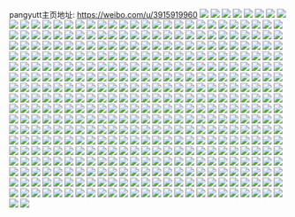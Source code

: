 pangyutt主页地址: https://weibo.com/u/3915919960 
![](https://wx4.sinaimg.cn/mw2000/e9683258ly1h9ir8mkjlpj21a30uqqdl.jpg) 
![](https://wx4.sinaimg.cn/mw2000/e9683258ly1h9ir8msn4yj21e70z2n9x.jpg) 
![](https://wx4.sinaimg.cn/mw2000/e9683258ly1h9ir8mzscbj21bi0voqco.jpg) 
![](https://wx4.sinaimg.cn/mw2000/e9683258ly1h9ir8n83p2j21hc0zktln.jpg) 
![](https://wx4.sinaimg.cn/mw2000/e9683258ly1h9ir8nj9qej21ca0w7k2a.jpg) 
![](https://wx4.sinaimg.cn/mw2000/e9683258ly1h9ir8nsjudj20nv0vu46h.jpg) 
![](https://wx4.sinaimg.cn/mw2000/e9683258ly1h9ir8o13jij20zk1bewl9.jpg) 
![](https://wx4.sinaimg.cn/mw2000/e9683258ly1h9ir8mbzngj20y019c418.jpg) 
![](https://wx4.sinaimg.cn/mw2000/e9683258ly1h9ir8o9bamj20zk1be7b5.jpg) 
![](https://wx4.sinaimg.cn/mw2000/e9683258ly1h9g9m15ayjj21sc2ds7wi.jpg) 
![](https://wx4.sinaimg.cn/mw2000/e9683258ly1h9g9m4do84j22c0340b2e.jpg) 
![](https://wx4.sinaimg.cn/mw2000/e9683258ly1h9g9m96bhzj22c0340npj.jpg) 
![](https://wx4.sinaimg.cn/mw2000/e9683258ly1h9g9m9tq17j21li24oe7n.jpg) 
![](https://wx4.sinaimg.cn/mw2000/e9683258ly1h9g9mcvk40j22c0340x6u.jpg) 
![](https://wx4.sinaimg.cn/mw2000/e9683258ly1h9g9migu33j22c03407wm.jpg) 
![](https://wx4.sinaimg.cn/mw2000/e9683258ly1h99awbg9i3j22g4340x6r.jpg) 
![](https://wx4.sinaimg.cn/mw2000/e9683258ly1h99aweg5gjj22g43404qt.jpg) 
![](https://wx4.sinaimg.cn/mw2000/e9683258ly1h99aw8tzyzj22c0340u0y.jpg) 
![](https://wx4.sinaimg.cn/mw2000/e9683258ly1h98dixbop8j22c0340b2g.jpg) 
![](https://wx4.sinaimg.cn/mw2000/e9683258ly1h98dit0eyej20u01hcqv5.jpg) 
![](https://wx4.sinaimg.cn/mw2000/e9683258ly1h98dj1jui9j22c03407wn.jpg) 
![](https://wx4.sinaimg.cn/mw2000/e9683258ly1h96rtrb2mlj22c0340b2h.jpg) 
![](https://wx4.sinaimg.cn/mw2000/e9683258ly1h96rtldesrj22c0340u14.jpg) 
![](https://wx4.sinaimg.cn/mw2000/e9683258ly1h94nqty6xqj21bs0zub29.jpg) 
![](https://wx4.sinaimg.cn/mw2000/e9683258ly1h8zy9wnus4j20zu1bs4qp.jpg) 
![](https://wx4.sinaimg.cn/mw2000/e9683258ly1h8xiu44ocqj20zu1bsdso.jpg) 
![](https://wx4.sinaimg.cn/mw2000/e9683258ly1h8wkjesgdoj22c0340hdw.jpg) 
![](https://wx4.sinaimg.cn/mw2000/e9683258ly1h8uggq8ldpj2289340hdv.jpg) 
![](https://wx4.sinaimg.cn/mw2000/e9683258ly1h8uggp6klkj22c0340b2c.jpg) 
![](https://wx4.sinaimg.cn/mw2000/e9683258ly1h8rqzdxidrj22c0340nph.jpg) 
![](https://wx4.sinaimg.cn/mw2000/e9683258ly1h8qny8f506j20zu1bsana.jpg) 
![](https://wx4.sinaimg.cn/mw2000/e9683258ly1h8o5hbte9kj20ul14swpq.jpg) 
![](https://wx4.sinaimg.cn/mw2000/e9683258ly1h8nh8h5hv4j216o1kwnfi.jpg) 
![](https://wx4.sinaimg.cn/mw2000/e9683258ly1h8n1bsexp3j20m70r2dlg.jpg) 
![](https://wx4.sinaimg.cn/mw2000/e9683258ly1h8mbeyicljj20zu1bsami.jpg) 
![](https://wx4.sinaimg.cn/mw2000/e9683258ly1h8hi8dkbzhj20zu25onjw.jpg) 
![](https://wx4.sinaimg.cn/mw2000/e9683258ly1h8hi8e9qipj20zu25o7ru.jpg) 
![](https://wx4.sinaimg.cn/mw2000/e9683258ly1h8hi8fip5dj20zu25oqr6.jpg) 
![](https://wx4.sinaimg.cn/mw2000/e9683258ly1h8hhhbsa9wj22c0340b2a.jpg) 
![](https://wx4.sinaimg.cn/mw2000/e9683258ly1h8hhhcbj3uj20u01hcgs5.jpg) 
![](https://wx4.sinaimg.cn/mw2000/e9683258ly1h8hhhckg1ej20lc0sgn6x.jpg) 
![](https://wx4.sinaimg.cn/mw2000/e9683258ly1h8hhhanlu6j22c0340qv6.jpg) 
![](https://wx4.sinaimg.cn/mw2000/e9683258ly1h8hhhd7sisj22c0340npd.jpg) 
![](https://wx4.sinaimg.cn/mw2000/e9683258ly1h8hhheao9rj22c0340qv5.jpg) 
![](https://wx4.sinaimg.cn/mw2000/e9683258ly1h8cwqi2pidj23402c0npd.jpg) 
![](https://wx4.sinaimg.cn/mw2000/e9683258ly1h8cwqir9i0j20zu1bsguw.jpg) 
![](https://wx4.sinaimg.cn/mw2000/e9683258ly1h8bf828z01j22c0340hdv.jpg) 
![](https://wx4.sinaimg.cn/mw2000/e9683258ly1h87yqi5mcwj20j60kxq5y.jpg) 
![](https://wx4.sinaimg.cn/mw2000/e9683258ly1h84wneat23j2340340e8b.jpg) 
![](https://wx4.sinaimg.cn/mw2000/e9683258ly1h84wng11l6j2340340u12.jpg) 
![](https://wx4.sinaimg.cn/mw2000/e9683258ly1h84wn8pppnj23403401l7.jpg) 
![](https://wx4.sinaimg.cn/mw2000/e9683258ly1h82jtvl9abj20zu0zuncs.jpg) 
![](https://wx4.sinaimg.cn/mw2000/e9683258ly1h7ukzz89x4j20lc0sg46g.jpg) 
![](https://wx4.sinaimg.cn/mw2000/e9683258ly1h7ul02bxkej20u01hc49r.jpg) 
![](https://wx4.sinaimg.cn/mw2000/e9683258ly1h7ukzyphi9j20lc0sgai1.jpg) 
![](https://wx4.sinaimg.cn/mw2000/e9683258ly1h7r45wg7luj21zc2n4e82.jpg) 
![](https://wx4.sinaimg.cn/mw2000/e9683258ly1h7lg8dahzxj22c0340e83.jpg) 
![](https://wx4.sinaimg.cn/mw2000/e9683258ly1h7e5x4cdf9j20zo1bk7qe.jpg) 
![](https://wx4.sinaimg.cn/mw2000/e9683258ly1h77dcem7z9j20zo1bkmzr.jpg) 
![](https://wx4.sinaimg.cn/mw2000/e9683258ly1h77dcdo9tlj20u00u0gol.jpg) 
![](https://wx4.sinaimg.cn/mw2000/e9683258ly1h72vi8lpobj20zo2567wh.jpg) 
![](https://wx4.sinaimg.cn/mw2000/e9683258ly1h6z7dibz89j20lc0sgtfn.jpg) 
![](https://wx4.sinaimg.cn/mw2000/e9683258ly1h6vjk0q2p4j22c0340x6p.jpg) 
![](https://wx4.sinaimg.cn/mw2000/e9683258ly1h6vjk19oj2j20u01hc7fu.jpg) 
![](https://wx4.sinaimg.cn/mw2000/e9683258ly1h63weda97dj20zk1begtl.jpg) 
![](https://wx4.sinaimg.cn/mw2000/e9683258ly1h63wed0wwuj20zo1bkabn.jpg) 
![](https://wx4.sinaimg.cn/mw2000/e9683258ly1h61v4jnu72j20zo1bkarf.jpg) 
![](https://wx4.sinaimg.cn/mw2000/e9683258ly1h61v4l2stjj21bk0zo1kx.jpg) 
![](https://wx4.sinaimg.cn/mw2000/e9683258ly1h61v4hp1wdj22c0340x6u.jpg) 
![](https://wx4.sinaimg.cn/mw2000/e9683258ly1h61v4mog12j22c0340x6p.jpg) 
![](https://wx4.sinaimg.cn/mw2000/e9683258ly1h61v4oe1yyj22c0340b2a.jpg) 
![](https://wx4.sinaimg.cn/mw2000/e9683258ly1h61v4q0a46j23402c01ky.jpg) 
![](https://wx4.sinaimg.cn/mw2000/e9683258ly1h5zm4u6ixfj22c0340b2f.jpg) 
![](https://wx4.sinaimg.cn/mw2000/e9683258ly1h5zlz9e2s4j20u01hchdt.jpg) 
![](https://wx4.sinaimg.cn/mw2000/e9683258ly1h5zm0cv4ylj22c0340x6u.jpg) 
![](https://wx4.sinaimg.cn/mw2000/e9683258ly1h5zm1gj74rj22c0340e88.jpg) 
![](https://wx4.sinaimg.cn/mw2000/e9683258ly1h5zlwg4koxj20zo1bkavr.jpg) 
![](https://wx4.sinaimg.cn/mw2000/e9683258ly1h5zm2sasb8j22c0340e84.jpg) 
![](https://wx4.sinaimg.cn/mw2000/e9683258ly1h5x7emec57j20zo1bkqkz.jpg) 
![](https://wx4.sinaimg.cn/mw2000/e9683258ly1h5x7elivu3j23402c0e81.jpg) 
![](https://wx4.sinaimg.cn/mw2000/e9683258ly1h5i7veb06nj22c0340kjt.jpg) 
![](https://wx4.sinaimg.cn/mw2000/e9683258ly1h5i7uefq6jj20lc0sgk0a.jpg) 
![](https://wx4.sinaimg.cn/mw2000/e9683258ly1h5i7uhrky5j22c0340hdy.jpg) 
![](https://wx4.sinaimg.cn/mw2000/e9683258ly1h5i7un4vjzj22c0340npl.jpg) 
![](https://wx4.sinaimg.cn/mw2000/e9683258ly1h5i7us2ns3j22c0340u12.jpg) 
![](https://wx4.sinaimg.cn/mw2000/e9683258ly1h5i7udvwvtj22c0340hdz.jpg) 
![](https://wx4.sinaimg.cn/mw2000/e9683258ly1h5i7uwr4rrj22c0340b2i.jpg) 
![](https://wx4.sinaimg.cn/mw2000/e9683258ly1h5i7v0yxfjj22c0340hdz.jpg) 
![](https://wx4.sinaimg.cn/mw2000/e9683258ly1h5i7v62n5aj22c0340x6w.jpg) 
![](https://wx4.sinaimg.cn/mw2000/e9683258ly1h5dkqswxl6j23402c07wh.jpg) 
![](https://wx4.sinaimg.cn/mw2000/e9683258ly1h5dkqu1o7uj22c0340qv5.jpg) 
![](https://wx4.sinaimg.cn/mw2000/e9683258ly1h5dkqoz3aej23402c0b2a.jpg) 
![](https://wx4.sinaimg.cn/mw2000/e9683258ly1h5dkqpzklgj20zo1bk1dl.jpg) 
![](https://wx4.sinaimg.cn/mw2000/e9683258ly1h5dkqquyl3j22c0340kjl.jpg) 
![](https://wx4.sinaimg.cn/mw2000/e9683258ly1h5dkqrz5phj20zo1bk1kx.jpg) 
![](https://wx4.sinaimg.cn/mw2000/e9683258ly1h4yhik2x9mj22c03404qp.jpg) 
![](https://wx4.sinaimg.cn/mw2000/e9683258ly1h4yhijfgguj20lc0sgdpx.jpg) 
![](https://wx4.sinaimg.cn/mw2000/e9683258ly1h4yhiiy7x2j22hv340x6p.jpg) 
![](https://wx4.sinaimg.cn/mw2000/e9683258ly1h4yhiqb9okj2340340u15.jpg) 
![](https://wx4.sinaimg.cn/mw2000/e9683258ly1h4yhirsuv7j22c0340x6r.jpg) 
![](https://wx4.sinaimg.cn/mw2000/e9683258ly1h4yhitpsaxj22c03404qs.jpg) 
![](https://wx4.sinaimg.cn/mw2000/e9683258ly1h4v245p0ooj20zo1bkk8l.jpg) 
![](https://wx4.sinaimg.cn/mw2000/e9683258ly1h4v247f9ifj23402c0x6t.jpg) 
![](https://wx4.sinaimg.cn/mw2000/e9683258ly1h4v244uq0yj20zo1bxtnl.jpg) 
![](https://wx4.sinaimg.cn/mw2000/e9683258ly1h4v249wcz4j23402c0b2a.jpg) 
![](https://wx4.sinaimg.cn/mw2000/e9683258ly1h4v24b79rrj20zo1bkh0x.jpg) 
![](https://wx4.sinaimg.cn/mw2000/e9683258ly1h4v24bmfr4j20tz0tm42y.jpg) 
![](https://wx4.sinaimg.cn/mw2000/e9683258ly1h4pzdk4g13j22c03404qq.jpg) 
![](https://wx4.sinaimg.cn/mw2000/e9683258ly1h4pbzzu9t3j20sg0sgncj.jpg) 
![](https://wx4.sinaimg.cn/mw2000/e9683258ly1h4pc00sjkfj23402c0x6p.jpg) 
![](https://wx4.sinaimg.cn/mw2000/e9683258ly1h4pbzye7lbj23402c04qr.jpg) 
![](https://wx4.sinaimg.cn/mw2000/e9683258ly1h4pc027hqrj22c0340kjl.jpg) 
![](https://wx4.sinaimg.cn/mw2000/e9683258ly1h4pc02vni4j20rs0rgn08.jpg) 
![](https://wx4.sinaimg.cn/mw2000/e9683258ly1h4pc039xukj20ge0fm0tj.jpg) 
![](https://wx4.sinaimg.cn/mw2000/e9683258ly1h4nhqi9miej21sc2dsb29.jpg) 
![](https://wx4.sinaimg.cn/mw2000/e9683258ly1h4nhqg9169j22c0340kjl.jpg) 
![](https://wx4.sinaimg.cn/mw2000/e9683258ly1h4hwfesowqj20lc0sgn4l.jpg) 
![](https://wx4.sinaimg.cn/mw2000/e9683258ly1h4hwfp8wysj20u01hc1bo.jpg) 
![](https://wx4.sinaimg.cn/mw2000/e9683258ly1h4ciob7nepj20ur0fvju5.jpg) 
![](https://wx4.sinaimg.cn/mw2000/e9683258ly1h4c8mw61rkj208b096t8v.jpg) 
![](https://wx4.sinaimg.cn/mw2000/e9683258ly1h3yotfq3tqj20u01swn7l.jpg) 
![](https://wx4.sinaimg.cn/mw2000/e9683258ly1h3yg9z86alj20lc0sgwkg.jpg) 
![](https://wx4.sinaimg.cn/mw2000/e9683258ly1h3w32oss4qj22c0340x6p.jpg) 
![](https://wx4.sinaimg.cn/mw2000/e9683258ly1h3lrryp804j20lc0sgqba.jpg) 
![](https://wx4.sinaimg.cn/mw2000/e9683258ly1h3lrs09dh5j20lc0sg7d4.jpg) 
![](https://wx4.sinaimg.cn/mw2000/e9683258ly1h34faacz9vj20zo256e1h.jpg) 
![](https://wx4.sinaimg.cn/mw2000/e9683258ly1h2i6tsw5w4j20u0140woj.jpg) 
![](https://wx4.sinaimg.cn/mw2000/e9683258ly1h2hbmrsu3kj20wi19vq7d.jpg) 
![](https://wx4.sinaimg.cn/mw2000/e9683258ly1h2hbms3w20j20zk1betcl.jpg) 
![](https://wx4.sinaimg.cn/mw2000/e9683258ly1h2fwxymnpmj21bk0zo7vc.jpg) 
![](https://wx4.sinaimg.cn/mw2000/e9683258ly1h2fwxzjjp4j22c03401ky.jpg) 
![](https://wx4.sinaimg.cn/mw2000/e9683258ly1h29hxwoie4j20u00u0jyz.jpg) 
![](https://wx4.sinaimg.cn/mw2000/e9683258ly1h273jti1h2j21400u011x.jpg) 
![](https://wx4.sinaimg.cn/mw2000/e9683258ly1h1ycic1jn7j20u01407ep.jpg) 
![](https://wx4.sinaimg.cn/mw2000/e9683258ly1h1ucr1cxwfj20zo1bk4iy.jpg) 
![](https://wx4.sinaimg.cn/mw2000/e9683258ly1h1ucr2olxmj22c0340x6p.jpg) 
![](https://wx4.sinaimg.cn/mw2000/e9683258ly1h1ucr43a3mj22c03407wh.jpg) 
![](https://wx4.sinaimg.cn/mw2000/e9683258ly1h1ucr6g3mwj22c0340hdu.jpg) 
![](https://wx4.sinaimg.cn/mw2000/e9683258ly1h1stdkql12j20u0140qft.jpg) 
![](https://wx4.sinaimg.cn/mw2000/e9683258ly1h1kzapsk0uj20zo1bkdxl.jpg) 
![](https://wx4.sinaimg.cn/mw2000/e9683258ly1h1kzaqwutkj22c0340kjn.jpg) 
![](https://wx4.sinaimg.cn/mw2000/e9683258ly1h1kzarppwsj20ru0pk0vd.jpg) 
![](https://wx4.sinaimg.cn/mw2000/e9683258ly1h1cds92q4rj20u01hcwoi.jpg) 
![](https://wx4.sinaimg.cn/mw2000/e9683258ly1h192usj8mxj206o04pq2y.jpg) 
![](https://wx4.sinaimg.cn/mw2000/e9683258ly1h0xy1gvknuj20u0140wpw.jpg) 
![](https://wx4.sinaimg.cn/mw2000/e9683258ly1h0wylofbvfj22c034tkjn.jpg) 
![](https://wx4.sinaimg.cn/mw2000/e9683258ly1h0wyllvkclj23402c04qu.jpg) 
![](https://wx4.sinaimg.cn/mw2000/e9683258ly1h0wylppzpxj23402c0b2c.jpg) 
![](https://wx4.sinaimg.cn/mw2000/e9683258ly1h0wylqfsjzj20zo1bkh3z.jpg) 
![](https://wx4.sinaimg.cn/mw2000/e9683258ly1h0wylqruzlj20tu13uql9.jpg) 
![](https://wx4.sinaimg.cn/mw2000/e9683258ly1h0wylsaicnj22c0340qv9.jpg) 
![](https://wx4.sinaimg.cn/mw2000/e9683258ly1h0g8uilgb1j22c0340x6q.jpg) 
![](https://wx4.sinaimg.cn/mw2000/e9683258ly1h0f9kszlq1j20zo1bkb1l.jpg) 
![](https://wx4.sinaimg.cn/mw2000/e9683258ly1h0c2591s4sj21280qotio.jpg) 
![](https://wx4.sinaimg.cn/mw2000/e9683258ly1h08i4f9t9uj22c0340x6q.jpg) 
![](https://wx4.sinaimg.cn/mw2000/e9683258ly1h08i4gve1fj22c03404qr.jpg) 
![](https://wx4.sinaimg.cn/mw2000/e9683258ly1h08i4douy1j20u0140qe0.jpg) 
![](https://wx4.sinaimg.cn/mw2000/e9683258ly1h08i4lawyxj22c03404qv.jpg) 
![](https://wx4.sinaimg.cn/mw2000/e9683258ly1h08i4mfil4j23402c0e82.jpg) 
![](https://wx4.sinaimg.cn/mw2000/e9683258ly1h08i4ojyxaj227j2y1hdx.jpg) 
![](https://wx4.sinaimg.cn/mw2000/e9683258ly1h073qlbebtj20u0140wmx.jpg) 
![](https://wx4.sinaimg.cn/mw2000/e9683258ly1h05p2my176j22c0340b2a.jpg) 
![](https://wx4.sinaimg.cn/mw2000/e9683258ly1gzyudi8gfjj22c03404qu.jpg) 
![](https://wx4.sinaimg.cn/mw2000/e9683258ly1gzyudffrq9j23402c0hdx.jpg) 
![](https://wx4.sinaimg.cn/mw2000/e9683258ly1gzyudj0fu0j21be0zj45d.jpg) 
![](https://wx4.sinaimg.cn/mw2000/e9683258ly1gzd7wchmgsj21400u0q9t.jpg) 
![](https://wx4.sinaimg.cn/mw2000/e9683258ly1gz7a3c8ps5j21400u0wjr.jpg) 
![](https://wx4.sinaimg.cn/mw2000/e9683258ly1gz7a3cr3u7j21400u0qa5.jpg) 
![](https://wx4.sinaimg.cn/mw2000/e9683258ly1gz4o4ypq11j20zo1bkqku.jpg) 
![](https://wx4.sinaimg.cn/mw2000/e9683258ly1gyxr2fnf25j21bk0zo7hz.jpg) 
![](https://wx4.sinaimg.cn/mw2000/e9683258ly1gyxr2f11j6j23402c0x6q.jpg) 
![](https://wx4.sinaimg.cn/mw2000/e9683258ly1gyr36332waj21hc0u0tcj.jpg) 
![](https://wx4.sinaimg.cn/mw2000/e9683258ly1gyr3639x49j21hc0u043w.jpg) 
![](https://wx4.sinaimg.cn/mw2000/e9683258ly1gxxb4osi89j20zo1bk4fa.jpg) 
![](https://wx4.sinaimg.cn/mw2000/e9683258ly1gxmguju9hwj20vc15sh09.jpg) 
![](https://wx4.sinaimg.cn/mw2000/e9683258ly1gxeopppwrdj20y519jtk7.jpg) 
![](https://wx4.sinaimg.cn/mw2000/e9683258ly1gxe90exzsdj20u0140agw.jpg) 
![](https://wx4.sinaimg.cn/mw2000/e9683258ly1gxe90ejyzkj20u014011i.jpg) 
![](https://wx4.sinaimg.cn/mw2000/e9683258ly1gxcglpv4vbj20vc15s4id.jpg) 
![](https://wx4.sinaimg.cn/mw2000/e9683258ly1gx0wlqe2b2j20u0140dls.jpg) 
![](https://wx4.sinaimg.cn/mw2000/e9683258ly1gx0wlqvi2qj20u0140aff.jpg) 
![](https://wx4.sinaimg.cn/mw2000/e9683258ly1gx0wlszfuhj20u0140gsv.jpg) 
![](https://wx4.sinaimg.cn/mw2000/e9683258ly1gx0wlpwdvqj20u0140jza.jpg) 
![](https://wx4.sinaimg.cn/mw2000/e9683258ly1gx0wlsk1z5j20u0140gqt.jpg) 
![](https://wx4.sinaimg.cn/mw2000/e9683258ly1gx0wltrudaj20u014045q.jpg) 
![](https://wx4.sinaimg.cn/mw2000/e9683258ly1gwh6ur9i2xj21400u0wkc.jpg) 
![](https://wx4.sinaimg.cn/mw2000/e9683258ly1gwh6urpkvaj21400u07ej.jpg) 
![](https://wx4.sinaimg.cn/mw2000/e9683258ly1gwh6us9f6sj20u0140guf.jpg) 
![](https://wx4.sinaimg.cn/mw2000/e9683258ly1gwh6uslepmj20u0140do6.jpg) 
![](https://wx4.sinaimg.cn/mw2000/e9683258ly1gwh6ut70nbj20u0140tek.jpg) 
![](https://wx4.sinaimg.cn/mw2000/e9683258ly1gwh6utkb14j20u0140wku.jpg) 
![](https://wx4.sinaimg.cn/mw2000/e9683258ly1gwh6ur0bdsj21400u0naf.jpg) 
![](https://wx4.sinaimg.cn/mw2000/e9683258ly1gwh6utxnzaj21400u0wnx.jpg) 
![](https://wx4.sinaimg.cn/mw2000/e9683258ly1gwh6uuejwyj20u0140wkd.jpg) 
![](https://wx4.sinaimg.cn/mw2000/e9683258ly1gw8219hjh0j20u0140gvc.jpg) 
![](https://wx4.sinaimg.cn/mw2000/e9683258ly1gw1w9d5ritj20vc15stk7.jpg) 
![](https://wx4.sinaimg.cn/mw2000/e9683258ly1gvzq7lcgglj20u0140q9t.jpg) 
![](https://wx4.sinaimg.cn/mw2000/e9683258gy1gvsuur2429j20u0140wnv.jpg) 
![](https://wx4.sinaimg.cn/mw2000/e9683258gy1gvsuurhymtj20u0140wl9.jpg) 
![](https://wx4.sinaimg.cn/mw2000/004h0NFmly1gvnv2nkp24j60u0140gun02.jpg) 
![](https://wx4.sinaimg.cn/mw2000/004h0NFmly1gvke6decu5j61400u047s02.jpg) 
![](https://wx4.sinaimg.cn/mw2000/004h0NFmly1gve01r2btij60vc15saum02.jpg) 
![](https://wx4.sinaimg.cn/mw2000/004h0NFmly1gvahd2g4mnj60vc15sqjh02.jpg) 
![](https://wx4.sinaimg.cn/mw2000/004h0NFmly1gv6y2d3la1j60u01400z902.jpg) 
![](https://wx4.sinaimg.cn/mw2000/e9683258ly1gv1b0swpuhj20u014011r.jpg) 
![](https://wx4.sinaimg.cn/mw2000/e9683258ly1gv1b0t947xj20u0140n4u.jpg) 
![](https://wx4.sinaimg.cn/mw2000/e9683258ly1gv1b0th7mnj20u0140tdx.jpg) 
![](https://wx4.sinaimg.cn/mw2000/004h0NFmly1guwnn8k3shj62801o04qq02.jpg) 
![](https://wx4.sinaimg.cn/mw2000/004h0NFmly1gus3dpym9fj62801o0qv502.jpg) 
![](https://wx4.sinaimg.cn/mw2000/004h0NFmly1gus3dmvw5ej62c0340b2902.jpg) 
![](https://wx4.sinaimg.cn/mw2000/e9683258ly1gung8nxnbcj20u0140k08.jpg) 
![](https://wx4.sinaimg.cn/mw2000/e9683258ly1gung8nhbroj20v30trdht.jpg) 
![](https://wx4.sinaimg.cn/mw2000/004h0NFmly1gung8oafqbj61400u0q8u02.jpg) 
![](https://wx4.sinaimg.cn/mw2000/e9683258ly1gu9kuullr1j20vc15sng6.jpg) 
![](https://wx4.sinaimg.cn/mw2000/004h0NFmly1gu9kuvwq37j63402c0nne02.jpg) 
![](https://wx4.sinaimg.cn/mw2000/e9683258ly1gu4kcb1eu5j23402c0e82.jpg) 
![](https://wx4.sinaimg.cn/mw2000/e9683258ly1gu4kcc8d6mj20vc15s7i6.jpg) 
![](https://wx4.sinaimg.cn/mw2000/e9683258ly1gu1glzvfrkj20vc15sqkh.jpg) 
![](https://wx4.sinaimg.cn/mw2000/e9683258ly1gu1gm0wnghj23402c0kjl.jpg) 
![](https://wx4.sinaimg.cn/mw2000/e9683258ly1gu1glyw3rkj20vc15sqil.jpg) 
![](https://wx4.sinaimg.cn/mw2000/e9683258ly1gu00g6oa0yj20vc15stl7.jpg) 
![](https://wx4.sinaimg.cn/mw2000/e9683258ly1gu00g87qcoj22c0340e83.jpg) 
![](https://wx4.sinaimg.cn/mw2000/e9683258ly1gtwvdnawj4j215s0vc7jp.jpg) 
![](https://wx4.sinaimg.cn/mw2000/e9683258ly1gts633461lj20vc15snec.jpg) 
![](https://wx4.sinaimg.cn/mw2000/e9683258ly1gts631rb0vj23402c01kz.jpg) 
![](https://wx4.sinaimg.cn/mw2000/e9683258ly1gts634fnm5j23402c0qv6.jpg) 
![](https://wx4.sinaimg.cn/mw2000/e9683258ly1gtqz2la5q8j20u01404a3.jpg) 
![](https://wx4.sinaimg.cn/mw2000/e9683258ly1gtnkw2nwbwj21400u0n41.jpg) 
![](https://wx4.sinaimg.cn/mw2000/e9683258ly1gtnkw27jfsj20u00u0jyv.jpg) 
![](https://wx4.sinaimg.cn/mw2000/e9683258ly1gtnkw3636nj20u0140469.jpg) 
![](https://wx4.sinaimg.cn/mw2000/e9683258ly1gtmc2u4a98j20vc15s14y.jpg) 
![](https://wx4.sinaimg.cn/mw2000/e9683258ly1gtl3s3n7ovj20u0140wns.jpg) 
![](https://wx4.sinaimg.cn/mw2000/e9683258ly1gtbxes5mkgj21400u010y.jpg) 
![](https://wx4.sinaimg.cn/mw2000/e9683258ly1gtbxerkahvj20u0140q8d.jpg) 
![](https://wx4.sinaimg.cn/mw2000/e9683258ly1gtbxf1kepqj20u01szn69.jpg) 
![](https://wx4.sinaimg.cn/mw2000/e9683258ly1gtbxf25y8bj20u0140qaf.jpg) 
![](https://wx4.sinaimg.cn/mw2000/e9683258ly1gtbxf2o1fij20u01400yz.jpg) 
![](https://wx4.sinaimg.cn/mw2000/e9683258ly1gtbxf348itj20u01407aj.jpg) 
![](https://wx4.sinaimg.cn/mw2000/e9683258ly1gt3hswrlpdj20vc15snbi.jpg) 
![](https://wx4.sinaimg.cn/mw2000/e9683258ly1gt3hsy352cj21sc2dsnpd.jpg) 
![](https://wx4.sinaimg.cn/mw2000/e9683258ly1gswcznaincj20u0140n5u.jpg) 
![](https://wx4.sinaimg.cn/mw2000/e9683258ly1gst248z2ajj21400u0gr9.jpg) 
![](https://wx4.sinaimg.cn/mw2000/e9683258ly1gst249cb3sj20mi0u0q7k.jpg) 
![](https://wx4.sinaimg.cn/mw2000/e9683258ly1gssd3hm54kj23402c0kjn.jpg) 
![](https://wx4.sinaimg.cn/mw2000/e9683258ly1gssd3ka0knj22c0340x6q.jpg) 
![](https://wx4.sinaimg.cn/mw2000/e9683258ly1gssd3g6jarj20vc15s19j.jpg) 
![](https://wx4.sinaimg.cn/mw2000/e9683258ly1gssd3npm7rj22c0340kjn.jpg) 
![](https://wx4.sinaimg.cn/mw2000/e9683258ly1gssd3paohoj22c0340kjm.jpg) 
![](https://wx4.sinaimg.cn/mw2000/e9683258ly1gssd3rwko5j22c0340e82.jpg) 
![](https://wx4.sinaimg.cn/mw2000/e9683258ly1gsrroj9nmrj20u0140tco.jpg) 
![](https://wx4.sinaimg.cn/mw2000/e9683258ly1gsns692qvtj23402c0b2a.jpg) 
![](https://wx4.sinaimg.cn/mw2000/e9683258ly1gsns6b5jo0j23402c0u0y.jpg) 
![](https://wx4.sinaimg.cn/mw2000/e9683258ly1gsns6dft9zj23402c0qv6.jpg) 
![](https://wx4.sinaimg.cn/mw2000/e9683258ly1gsnii7z4n7j21kw0w0qoj.jpg) 
![](https://wx4.sinaimg.cn/mw2000/e9683258ly1gsmg15e85kj22801o0npd.jpg) 
![](https://wx4.sinaimg.cn/mw2000/e9683258ly1gsmg179wmyj21o02804qp.jpg) 
![](https://wx4.sinaimg.cn/mw2000/e9683258ly1gsmg16lessj21o0280u0y.jpg) 
![](https://wx4.sinaimg.cn/mw2000/e9683258ly1gsmg14n46tj21o0280qv5.jpg) 
![](https://wx4.sinaimg.cn/mw2000/e9683258ly1gsmg18jwo5j22801o07wi.jpg) 
![](https://wx4.sinaimg.cn/mw2000/e9683258ly1gsmg1aksi9j22801o0qv6.jpg) 
![](https://wx4.sinaimg.cn/mw2000/e9683258ly1gsmebuqvmij20ws0q8gok.jpg) 
![](https://wx4.sinaimg.cn/mw2000/e9683258ly1gsjo8cz07zj20u0140q8g.jpg) 
![](https://wx4.sinaimg.cn/mw2000/e9683258ly1gsjo8cli8uj20u0140agw.jpg) 
![](https://wx4.sinaimg.cn/mw2000/e9683258ly1gsf3olp5moj20u01407ec.jpg) 
![](https://wx4.sinaimg.cn/mw2000/e9683258ly1gsf3olcvbpj20u0140tfy.jpg) 
![](https://wx4.sinaimg.cn/mw2000/e9683258ly1gs9f61g2bsj20uz15shdt.jpg) 
![](https://wx4.sinaimg.cn/mw2000/e9683258ly1gs9f62nhzdj22c0340u0x.jpg) 
![](https://wx4.sinaimg.cn/mw2000/e9683258ly1gs9f64hs15j22c0340hdt.jpg) 
![](https://wx4.sinaimg.cn/mw2000/e9683258ly1gs6cu2rlsnj23402c0qv6.jpg) 
![](https://wx4.sinaimg.cn/mw2000/e9683258ly1gs6cu53xslj23402c0qv5.jpg) 
![](https://wx4.sinaimg.cn/mw2000/e9683258ly1gs6cu0qm98j23402c0kjl.jpg) 
![](https://wx4.sinaimg.cn/mw2000/e9683258ly1gs460uy3t1j20vc15shdt.jpg) 
![](https://wx4.sinaimg.cn/mw2000/e9683258ly1gs460w6rn0j22c0340kjl.jpg) 
![](https://wx4.sinaimg.cn/mw2000/e9683258ly1gs4612x1tbj22c0340kjl.jpg) 
![](https://wx4.sinaimg.cn/mw2000/e9683258ly1gs460ygw39j23402c0b29.jpg) 
![](https://wx4.sinaimg.cn/mw2000/e9683258ly1gs46104cdkj23402c0npd.jpg) 
![](https://wx4.sinaimg.cn/mw2000/e9683258ly1gs460tvphrj23402c07wh.jpg) 
![](https://wx4.sinaimg.cn/mw2000/e9683258ly1grwzqxivrjj22c0340hdt.jpg) 
![](https://wx4.sinaimg.cn/mw2000/e9683258ly1grwzqzkketj22c0340kjl.jpg) 
![](https://wx4.sinaimg.cn/mw2000/e9683258ly1grwzr1zg14j22c0340x6p.jpg) 
![](https://wx4.sinaimg.cn/mw2000/e9683258ly1grwzr4jdu9j22c0340hdt.jpg) 
![](https://wx4.sinaimg.cn/mw2000/e9683258ly1grwzr6ji63j22c0340e81.jpg) 
![](https://wx4.sinaimg.cn/mw2000/e9683258ly1grwzqvrb1yj22c03401cz.jpg) 
![](https://wx4.sinaimg.cn/mw2000/e9683258ly1gruy6u9nd9j20u0140103.jpg) 
![](https://wx4.sinaimg.cn/mw2000/e9683258ly1gruy6ulf9zj20u0140wgp.jpg) 
![](https://wx4.sinaimg.cn/mw2000/e9683258ly1gruy6v1ds4j21400u0483.jpg) 
![](https://wx4.sinaimg.cn/mw2000/e9683258ly1grom503lu9j22c0340kjl.jpg) 
![](https://wx4.sinaimg.cn/mw2000/e9683258ly1grom4y96gtj22c0340kjl.jpg) 
![](https://wx4.sinaimg.cn/mw2000/e9683258ly1grom529jupj22c0340npd.jpg) 
![](https://wx4.sinaimg.cn/mw2000/e9683258ly1grom548kldj22c0340npd.jpg) 
![](https://wx4.sinaimg.cn/mw2000/e9683258ly1grom56afkej22c0340npd.jpg) 
![](https://wx4.sinaimg.cn/mw2000/e9683258ly1grom58hrg1j22c0340e82.jpg) 
![](https://wx4.sinaimg.cn/mw2000/e9683258ly1grom5adtl4j22c03401kx.jpg) 
![](https://wx4.sinaimg.cn/mw2000/e9683258ly1grom5c0kvtj22c0340e81.jpg) 
![](https://wx4.sinaimg.cn/mw2000/e9683258ly1grom5e1v5kj23402c0e81.jpg) 
![](https://wx4.sinaimg.cn/mw2000/e9683258ly1grm83nkq3wj21400u07ia.jpg) 
![](https://wx4.sinaimg.cn/mw2000/e9683258ly1grj5pjmj98j20u014047l.jpg) 
![](https://wx4.sinaimg.cn/mw2000/e9683258ly1grb2p3htiuj21400u015i.jpg) 
![](https://wx4.sinaimg.cn/mw2000/e9683258ly1gr2zncftiaj20u0140til.jpg) 
![](https://wx4.sinaimg.cn/mw2000/e9683258ly1gr2znc4b6jj20u0140gwt.jpg) 
![](https://wx4.sinaimg.cn/mw2000/e9683258ly1gr2zng699ij21sz0u0qvd.jpg) 
![](https://wx4.sinaimg.cn/mw2000/e9683258ly1gqlcdml1asj20u01jxk10.jpg) 
![](https://wx4.sinaimg.cn/mw2000/e9683258ly1gqgvc5vhp7j20u0140qa9.jpg) 
![](https://wx4.sinaimg.cn/mw2000/e9683258ly1gq6pzuf24oj21o0280x6t.jpg) 
![](https://wx4.sinaimg.cn/mw2000/e9683258ly1gq5jv14b1jj20u0140qis.jpg) 
![](https://wx4.sinaimg.cn/mw2000/e9683258ly1gq5jv0g9fnj21400u0n41.jpg) 
![](https://wx4.sinaimg.cn/mw2000/e9683258ly1gq3aydvujkj21400u07c7.jpg) 
![](https://wx4.sinaimg.cn/mw2000/e9683258ly1gq3ayf2zbxj21400u0thx.jpg) 
![](https://wx4.sinaimg.cn/mw2000/e9683258ly1gq3ayfo367j21400u07iw.jpg) 
![](https://wx4.sinaimg.cn/mw2000/e9683258ly1gq3aydc2uxj21400u0n5u.jpg) 
![](https://wx4.sinaimg.cn/mw2000/e9683258ly1gq3ayelsy2j21400u0ai4.jpg) 
![](https://wx4.sinaimg.cn/mw2000/e9683258ly1gq3ayg9p5gj20u0140qeg.jpg) 
![](https://wx4.sinaimg.cn/mw2000/e9683258ly1gq3aygqfi0j21400u046i.jpg) 
![](https://wx4.sinaimg.cn/mw2000/e9683258ly1gq3ayha1qaj21400u0449.jpg) 
![](https://wx4.sinaimg.cn/mw2000/e9683258ly1gq3ayihtpqj21400u0dw0.jpg) 
![](https://wx4.sinaimg.cn/mw2000/e9683258ly1gq275pgr6dj21400u0ag5.jpg) 
![](https://wx4.sinaimg.cn/mw2000/e9683258ly1gpw798p973j23402c0b06.jpg) 
![](https://wx4.sinaimg.cn/mw2000/e9683258ly1gpw79856alj21x62k8kjl.jpg) 
![](https://wx4.sinaimg.cn/mw2000/e9683258ly1gpw79a0mgmj215k0v6x4z.jpg) 
![](https://wx4.sinaimg.cn/mw2000/e9683258ly1gpw7ail9wyj2340340npr.jpg) 
![](https://wx4.sinaimg.cn/mw2000/e9683258ly1gpw7a3cjqdj2340340x79.jpg) 
![](https://wx4.sinaimg.cn/mw2000/e9683258ly1gpw7a6wdv2j22c03437wn.jpg) 
![](https://wx4.sinaimg.cn/mw2000/e9683258ly1gpw7abotpvj22c0340x6v.jpg) 
![](https://wx4.sinaimg.cn/mw2000/e9683258ly1gpw7aegs0kj22c03401l3.jpg) 
![](https://wx4.sinaimg.cn/mw2000/e9683258ly1gpw7afcwe4j215s0vckjl.jpg) 
![](https://wx4.sinaimg.cn/mw2000/e9683258ly1gpobw3rjk4j215s0vcqv5.jpg) 
![](https://wx4.sinaimg.cn/mw2000/e9683258ly1gp96pc2g0ij20u00u0ado.jpg) 
![](https://wx4.sinaimg.cn/mw2000/e9683258ly1gp96pbskcrj20ik0iktae.jpg) 
![](https://wx4.sinaimg.cn/mw2000/e9683258ly1gp8vhclj9wj20u014046z.jpg) 
![](https://wx4.sinaimg.cn/mw2000/e9683258ly1gp8vhcvttrj20u0140dlo.jpg) 
![](https://wx4.sinaimg.cn/mw2000/e9683258ly1gp8vhd72sfj20u014012y.jpg) 
![](https://wx4.sinaimg.cn/mw2000/e9683258ly1gp8n9goqupj23402c0u0y.jpg) 
![](https://wx4.sinaimg.cn/mw2000/e9683258ly1gp82d1sz1wj20ua12qhdu.jpg) 
![](https://wx4.sinaimg.cn/mw2000/e9683258ly1gp82d31dfuj20rs0kuwhu.jpg) 
![](https://wx4.sinaimg.cn/mw2000/e9683258ly1gp82d2in3yj215s0vchdt.jpg) 
![](https://wx4.sinaimg.cn/mw2000/e9683258ly1gp82d59h15j23402c04qr.jpg) 
![](https://wx4.sinaimg.cn/mw2000/e9683258ly1gp82d8anq5j23402c0x6p.jpg) 
![](https://wx4.sinaimg.cn/mw2000/e9683258ly1gp82d9mp7rj20rs0kujuq.jpg) 
![](https://wx4.sinaimg.cn/mw2000/e9683258ly1gp6xe0d5lgj215s0vck4x.jpg) 
![](https://wx4.sinaimg.cn/mw2000/e9683258ly1gp5lp4v54gj21o0280hdt.jpg) 
![](https://wx4.sinaimg.cn/mw2000/e9683258ly1gow9ehomzej21mh1xkqtl.jpg) 
![](https://wx4.sinaimg.cn/mw2000/e9683258ly1gov8xyzxwlj20u00r0q59.jpg) 
![](https://wx4.sinaimg.cn/mw2000/e9683258ly1gots0vexnej20vc15snbj.jpg) 
![](https://wx4.sinaimg.cn/mw2000/e9683258ly1goqit39yclj21o02807wh.jpg) 
![](https://wx4.sinaimg.cn/mw2000/e9683258ly1goo6r7jub9j20u0140n4u.jpg) 
![](https://wx4.sinaimg.cn/mw2000/e9683258ly1gonu6cni1aj20u014011z.jpg) 
![](https://wx4.sinaimg.cn/mw2000/e9683258ly1gof0z4yymjj211b0u0wq0.jpg) 
![](https://wx4.sinaimg.cn/mw2000/e9683258ly1gnzpz3jqu5j20u0140tlp.jpg) 
![](https://wx4.sinaimg.cn/mw2000/e9683258ly1gnyt3t1tloj20u01hcqeu.jpg) 
![](https://wx4.sinaimg.cn/mw2000/e9683258ly1gnyt3uqnjtj21o0280b29.jpg) 
![](https://wx4.sinaimg.cn/mw2000/e9683258ly1gnyt3xjbcvj21o02807wi.jpg) 
![](https://wx4.sinaimg.cn/mw2000/e9683258ly1gnx4st4uwwj20u0124qf5.jpg) 
![](https://wx4.sinaimg.cn/mw2000/e9683258ly1gnsm0jtf5ej20u01407jl.jpg) 
![](https://wx4.sinaimg.cn/mw2000/e9683258ly1gnbqrnvpfjj21400u04cm.jpg) 
![](https://wx4.sinaimg.cn/mw2000/e9683258ly1gnbqrorob0j21400u0n82.jpg) 
![](https://wx4.sinaimg.cn/mw2000/e9683258ly1gna7wp2q2ej21400u0all.jpg) 
![](https://wx4.sinaimg.cn/mw2000/e9683258ly1gna7wpet1nj20bi0fbta2.jpg) 
![](https://wx4.sinaimg.cn/mw2000/e9683258ly1gn391hvta3j20u00u0jyf.jpg) 
![](https://wx4.sinaimg.cn/mw2000/e9683258ly1gmxr9ca7w3j20u0140114.jpg) 
![](https://wx4.sinaimg.cn/mw2000/e9683258ly1gmvfurtd8sj21o0280e81.jpg) 
![](https://wx4.sinaimg.cn/mw2000/e9683258ly1gmvfuqmiuyj22c0340qv6.jpg) 
![](https://wx4.sinaimg.cn/mw2000/e9683258ly1gmtwulonxuj22801o0e81.jpg) 
![](https://wx4.sinaimg.cn/mw2000/e9683258ly1gmqn8xsln0j21sc2dskjl.jpg) 
![](https://wx4.sinaimg.cn/mw2000/e9683258ly1gmdxzelylsj20ds0dot9h.jpg) 
![](https://wx4.sinaimg.cn/mw2000/e9683258ly1gmaofv0co2j20u0140k2t.jpg) 
![](https://wx4.sinaimg.cn/mw2000/e9683258ly1gm0bfx8bm5j21o02804qp.jpg) 
![](https://wx4.sinaimg.cn/mw2000/e9683258ly1glr3gk356hj21o0280e81.jpg) 
![](https://wx4.sinaimg.cn/mw2000/e9683258ly1glpzllr1pjj20u014047e.jpg) 
![](https://wx4.sinaimg.cn/mw2000/e9683258ly1glot80ywptj21o0280b29.jpg) 
![](https://wx4.sinaimg.cn/mw2000/e9683258ly1glmir3opczj22801o04qp.jpg) 
![](https://wx4.sinaimg.cn/mw2000/e9683258ly1glkz5nltakj22801o0npd.jpg) 
![](https://wx4.sinaimg.cn/mw2000/e9683258ly1glj3mg5m0hj22801o0e81.jpg) 
![](https://wx4.sinaimg.cn/mw2000/e9683258ly1gl84bgrhwxj20mz0ppwj5.jpg) 
![](https://wx4.sinaimg.cn/mw2000/e9683258ly1gl84bgbdirj20j60j5goi.jpg) 
![](https://wx4.sinaimg.cn/mw2000/e9683258ly1gl299k6w6nj21o0280kjl.jpg) 
![](https://wx4.sinaimg.cn/mw2000/e9683258ly1gl29al5blnj20mi0u07rm.jpg) 
![](https://wx4.sinaimg.cn/mw2000/e9683258ly1gkzz4biw6cj22801o01ky.jpg) 
![](https://wx4.sinaimg.cn/mw2000/e9683258ly1gkud9k4djjj22801o04qp.jpg) 
![](https://wx4.sinaimg.cn/mw2000/e9683258ly1gkja6a119kj21400u0k1d.jpg) 
![](https://wx4.sinaimg.cn/mw2000/e9683258ly1gk9xlbentvj20u01hctjj.jpg) 
![](https://wx4.sinaimg.cn/mw2000/e9683258ly1gk9xlchf9uj20u0140qge.jpg) 
![](https://wx4.sinaimg.cn/mw2000/e9683258ly1gk9xlcy2ckj20u0140an1.jpg) 
![](https://wx4.sinaimg.cn/mw2000/e9683258ly1gk9xldmpp1j20u014014k.jpg) 
![](https://wx4.sinaimg.cn/mw2000/e9683258ly1gk9xlbuxuyj21400u04b7.jpg) 
![](https://wx4.sinaimg.cn/mw2000/e9683258ly1gk9xle88z2j20u0140ajo.jpg) 
![](https://wx4.sinaimg.cn/mw2000/e9683258ly1gk9xlesuvjj20u01407ah.jpg) 
![](https://wx4.sinaimg.cn/mw2000/e9683258ly1gk9xlfbb6sj20u0140qbi.jpg) 
![](https://wx4.sinaimg.cn/mw2000/e9683258ly1gk9xlfuvyij21400u0wlh.jpg) 
![](https://wx4.sinaimg.cn/mw2000/e9683258ly1gjyfhhv8o9j21o0280qv5.jpg) 
![](https://wx4.sinaimg.cn/mw2000/e9683258ly1gjtt0hoatwj21o0280hdt.jpg) 
![](https://wx4.sinaimg.cn/mw2000/e9683258ly1gjgpvbi7njj22c0340hdt.jpg) 
![](https://wx4.sinaimg.cn/mw2000/e9683258ly1gjgpvcxprnj21o0280npe.jpg) 
![](https://wx4.sinaimg.cn/mw2000/e9683258ly1gjgpvgzvyoj22c0340npe.jpg) 
![](https://wx4.sinaimg.cn/mw2000/e9683258ly1gi2c4llez0j20v91voqv9.jpg) 
![](https://wx4.sinaimg.cn/mw2000/e9683258ly1gi2c4mj1cbj20v91voe83.jpg) 
![](https://wx4.sinaimg.cn/mw2000/e9683258ly1gi2c4o0nhdj20v91vo1l2.jpg) 
![](https://wx4.sinaimg.cn/mw2000/e9683258ly1ghvxut96fuj20u01401a7.jpg) 
![](https://wx4.sinaimg.cn/mw2000/e9683258ly1ghqosh2rxaj21s02dcnll.jpg) 
![](https://wx4.sinaimg.cn/mw2000/e9683258ly1ghpeys7mrij22c0340hdt.jpg) 
![](https://wx4.sinaimg.cn/mw2000/e9683258ly1ghpeyu66ovj22c0340ncs.jpg) 
![](https://wx4.sinaimg.cn/mw2000/e9683258ly1ghpeyw847ej22c03404qp.jpg) 
![](https://wx4.sinaimg.cn/mw2000/e9683258ly1ghp3lhnpbrj20da0hqwfn.jpg) 
![](https://wx4.sinaimg.cn/mw2000/e9683258ly1ghp3lhx1wjj20dh0i43zp.jpg) 
![](https://wx4.sinaimg.cn/mw2000/e9683258ly1ghn9hbmgkaj22801o0npd.jpg) 
![](https://wx4.sinaimg.cn/mw2000/e9683258ly1ghg3ozwxqxj21400u0tpe.jpg) 
![](https://wx4.sinaimg.cn/mw2000/e9683258ly1ghg3oyxjfxj21400u0nd8.jpg) 
![](https://wx4.sinaimg.cn/mw2000/e9683258ly1ghg3p0rte2j21400u0q8g.jpg) 
![](https://wx4.sinaimg.cn/mw2000/e9683258ly1ghfwf51wj5j21400u0jx4.jpg) 
![](https://wx4.sinaimg.cn/mw2000/e9683258ly1gh6nps6tnuj224u1o04qp.jpg) 
![](https://wx4.sinaimg.cn/mw2000/e9683258ly1gh6nprlwbij21i01zzao4.jpg) 
![](https://wx4.sinaimg.cn/mw2000/e9683258ly1gg08if7cfcj20cm0bmt9b.jpg) 
![](https://wx4.sinaimg.cn/mw2000/e9683258ly1gff4boz3yyj20u014047p.jpg) 
![](https://wx4.sinaimg.cn/mw2000/e9683258ly1geo9530u62j20u0140dnx.jpg) 
![](https://wx4.sinaimg.cn/mw2000/e9683258ly1geo952kjm9j21400u00x6.jpg) 
![](https://wx4.sinaimg.cn/mw2000/e9683258ly1geo953be8ej215o0u0jxh.jpg) 
![](https://wx4.sinaimg.cn/mw2000/e9683258ly1gdjn9rxbgwj21400u0tx9.jpg) 
![](https://wx4.sinaimg.cn/mw2000/e9683258ly1gbtpgqfz8vj21ho1zk4qr.jpg) 
![](https://wx4.sinaimg.cn/mw2000/e9683258ly1gbtpg4dnvvj21ho1zkkjm.jpg) 
![](https://wx4.sinaimg.cn/mw2000/e9683258ly1gbtpgxd5zyj21ho1zku0y.jpg) 
![](https://wx4.sinaimg.cn/mw2000/e9683258ly1g9qny38egaj20ov0samz0.jpg) 
![](https://wx4.sinaimg.cn/mw2000/e9683258ly1g6jzanz7xqj20u0140aut.jpg) 
![](https://wx4.sinaimg.cn/mw2000/e9683258ly1g6jzancfsgj20u0140n4f.jpg) 
![](https://wx4.sinaimg.cn/mw2000/e9683258ly1g6jzaolukgj20u0140nlp.jpg) 
![](https://wx4.sinaimg.cn/mw2000/e9683258ly1g6jzamfdxpj22c0340x6p.jpg) 
![](https://wx4.sinaimg.cn/mw2000/e9683258ly1g6jzarxombj23402c0e82.jpg) 
![](https://wx4.sinaimg.cn/mw2000/e9683258ly1g6jzaqbclvj23402c0b2a.jpg) 
![](https://wx4.sinaimg.cn/mw2000/e9683258ly1g6dxl0op92j21ho1zkb2b.jpg) 
![](https://wx4.sinaimg.cn/mw2000/e9683258ly1g664nhgmq9j20b0096tam.jpg) 
![](https://wx4.sinaimg.cn/mw2000/e9683258ly1g64nrsueilj21zk1ho1kz.jpg) 
![](https://wx4.sinaimg.cn/mw2000/e9683258ly1g64nrwakmlj22c0340hdt.jpg) 
![](https://wx4.sinaimg.cn/mw2000/e9683258ly1g63htwoo2ij20k00i4tka.jpg) 
![](https://wx4.sinaimg.cn/mw2000/e9683258ly1g62auolm5wj22c0340hdt.jpg) 
![](https://wx4.sinaimg.cn/mw2000/e9683258ly1g62auvpg1mj22c0340u0y.jpg) 
![](https://wx4.sinaimg.cn/mw2000/e9683258ly1g5zztppbukj21400u07wh.jpg) 
![](https://wx4.sinaimg.cn/mw2000/e9683258ly1g5zzslqjnhj20u011hjws.jpg) 
